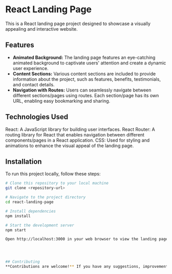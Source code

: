# React Landing Page

This is a React landing page project designed to showcase a visually appealing and interactive website.

## Features

- **Animated Background:** The landing page features an eye-catching animated background to captivate users' attention and create a dynamic user experience.
- **Content Sections:** Various content sections are included to provide information about the project, such as features, benefits, testimonials, and contact details.
- **Navigation with Routes:** Users can seamlessly navigate between different sections/pages using routes. Each section/page has its own URL, enabling easy bookmarking and sharing.


## Technologies Used
React: A JavaScript library for building user interfaces.
React Router: A routing library for React that enables navigation between different components/pages in a React application.
CSS: Used for styling and animations to enhance the visual appeal of the landing page.

 ## Installation

To run this project locally, follow these steps:

```bash
# Clone this repository to your local machine
git clone <repository-url>

# Navigate to the project directory
cd react-landing-page

# Install dependencies
npm install

# Start the development server
npm start

Open http://localhost:3000 in your web browser to view the landing page.




## Contributing
**Contributions are welcome!** If you have any suggestions, improvements, or bug fixes, please feel free to open an issue or create a pull request.

